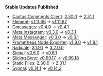 **Stable Updates Published**

* [Cactus Comments Client](https://gitlab.com/cactus-comments/cactus-client): [2.30.0](https://gitlab.com/cactus-comments/cactus-client/-/tags/2.30.0) -> [2.31.1](https://gitlab.com/cactus-comments/cactus-client/-/tags/2.31.1)
* [Element](https://github.com/element-hq/element-web): [v1.11.66](https://github.com/element-hq/element-web/releases/tag/v1.11.66) -> [v1.11.67](https://github.com/element-hq/element-web/releases/tag/v1.11.67)
* [Gmessages](https://github.com/mautrix/gmessages): [v0.4.0](https://github.com/mautrix/gmessages/releases/tag/v0.4.0) -> [v0.4.1](https://github.com/mautrix/gmessages/releases/tag/v0.4.1)
* [Meta Instagram](https://github.com/mautrix/meta): [v0.3.0](https://github.com/mautrix/meta/releases/tag/v0.3.0) -> [v0.3.1](https://github.com/mautrix/meta/releases/tag/v0.3.1)
* [Meta Messenger](https://github.com/mautrix/meta): [v0.3.0](https://github.com/mautrix/meta/releases/tag/v0.3.0) -> [v0.3.1](https://github.com/mautrix/meta/releases/tag/v0.3.1)
* [Prometheus Node Exporter](https://github.com/prometheus/node_exporter): [v1.8.0](https://github.com/prometheus/node_exporter/releases/tag/v1.8.0) -> [v1.8.1](https://github.com/prometheus/node_exporter/releases/tag/v1.8.1)
* [Radicale](https://github.com/tomsquest/docker-radicale): [3.1.9.1](https://github.com/tomsquest/docker-radicale/releases/tag/3.1.9.1) -> [3.2.0.0](https://github.com/tomsquest/docker-radicale/releases/tag/3.2.0.0)
* [Signal](https://github.com/mautrix/signal): [v0.6.0](https://github.com/mautrix/signal/releases/tag/v0.6.0) -> [v0.6.1](https://github.com/mautrix/signal/releases/tag/v0.6.1)
* [Sliding Sync](https://github.com/matrix-org/sliding-sync): [v0.99.17](https://github.com/matrix-org/sliding-sync/releases/tag/v0.99.17) -> [v0.99.18](https://github.com/matrix-org/sliding-sync/releases/tag/v0.99.18)
* Static Files: 2.30.0 -> 2.31.1
* [Sygnal](https://github.com/matrix-org/sygnal): [v0.14.1](https://github.com/matrix-org/sygnal/releases/tag/v0.14.1) -> [v0.14.2](https://github.com/matrix-org/sygnal/releases/tag/v0.14.2)
